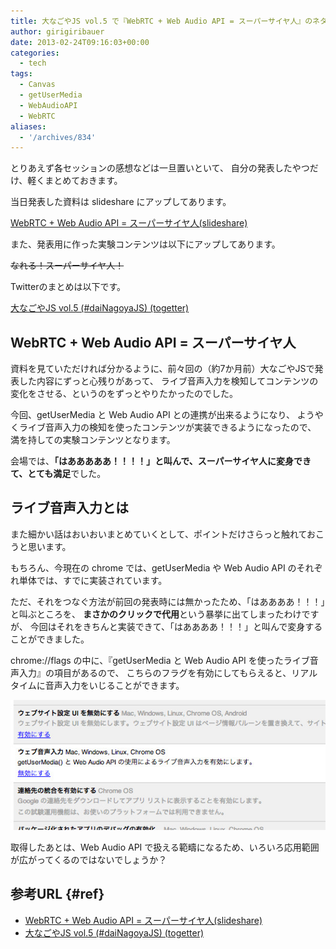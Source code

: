 ```yaml
---
title: 大なごやJS vol.5 で『WebRTC + Web Audio API = スーパーサイヤ人』のネタを話してきた
author: girigiribauer
date: 2013-02-24T09:16:03+00:00
categories:
  - tech
tags:
  - Canvas
  - getUserMedia
  - WebAudioAPI
  - WebRTC
aliases:
  - '/archives/834'
---
```

とりあえず各セッションの感想などは一旦置いといて、 自分の発表したやつだけ、軽くまとめておきます。

当日発表した資料は slideshare にアップしてあります。

[WebRTC + Web Audio API = スーパーサイヤ人(slideshare)][1]

また、発表用に作った実験コンテンツは以下にアップしてあります。

~~なれる！スーパーサイヤ人！~~

Twitterのまとめは以下です。

[大なごやJS vol.5 (#daiNagoyaJS) (togetter)][2]

## WebRTC + Web Audio API = スーパーサイヤ人

資料を見ていただければ分かるように、前々回の（約7か月前）大なごやJSで発表した内容にずっと心残りがあって、 ライブ音声入力を検知してコンテンツの変化をさせる、というのをずっとやりたかったのでした。

今回、getUserMedia と Web Audio API との連携が出来るようになり、 ようやくライブ音声入力の検知を使ったコンテンツが実装できるようになったので、 満を持しての実験コンテンツとなります。

会場では、**「はあああああ！！！！」と叫んで、スーパーサイヤ人に変身できて、とても満足**でした。

## ライブ音声入力とは

また細かい話はおいおいまとめていくとして、ポイントだけさらっと触れておこうと思います。

もちろん、今現在の chrome では、getUserMedia や Web Audio API のそれぞれ単体では、すでに実装されています。

ただ、それをつなぐ方法が前回の発表時には無かったため、「はああああ！！！」と叫ぶところを、 **まさかのクリックで代用**という暴挙に出てしまったわけですが、 今回はそれをきちんと実装できて、「はああああ！！！」と叫んで変身することができました。

chrome://flags の中に、『getUserMedia と Web Audio API を使ったライブ音声入力』の項目があるので、 こちらのフラグを有効にしてもらえると、リアルタイムに音声入力をいじることができます。

![](resource01.jpg)

取得したあとは、Web Audio API で扱える範疇になるため、いろいろ応用範囲が広がってくるのではないでしょうか？

## 参考URL {#ref}

  * [WebRTC + Web Audio API = スーパーサイヤ人(slideshare)][1]
  * [大なごやJS vol.5 (#daiNagoyaJS) (togetter)][2]

 [1]: http://www.slideshare.net/girigiribauer/webrtc-web-audio-api
 [2]: http://togetter.com/li/461596

